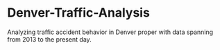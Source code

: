 # Denver-Traffic-Analysis
Analyzing traffic accident behavior in Denver proper with data spanning from 2013 to the present day.
